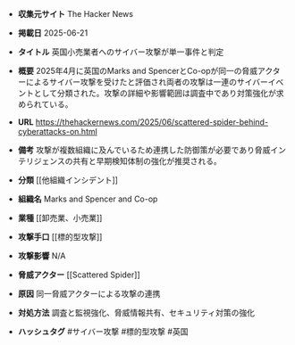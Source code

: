 - **収集元サイト**
The Hacker News

- **掲載日**
2025-06-21

- **タイトル**
英国小売業者へのサイバー攻撃が単一事件と判定

- **概要**
2025年4月に英国のMarks and SpencerとCo-opが同一の脅威アクターによるサイバー攻撃を受けたと評価され両者の攻撃は一連のサイバーイベントとして分類された。攻撃の詳細や影響範囲は調査中であり対策強化が求められている。

- **URL**
https://thehackernews.com/2025/06/scattered-spider-behind-cyberattacks-on.html

- **備考**
攻撃が複数組織に及んでいるため連携した防御策が必要であり脅威インテリジェンスの共有と早期検知体制の強化が推奨される。

- **分類**
[[他組織インシデント]]

- **組織名**
Marks and Spencer and Co-op

- **業種**
[[卸売業、小売業]]

- **攻撃手口**
[[標的型攻撃]]

- **攻撃影響**
N/A

- **脅威アクター**
[[Scattered Spider]]

- **原因**
同一脅威アクターによる攻撃の連携

- **対処方法**
調査と監視強化、脅威情報共有、セキュリティ対策の強化

- **ハッシュタグ**
#サイバー攻撃 #標的型攻撃 #英国
